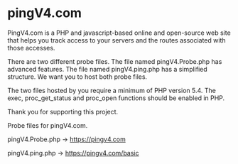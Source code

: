 # pingV4.com
PingV4.com is a PHP and javascript-based online and open-source web site that helps you track access to your servers and the routes associated with those accesses.


There are two different probe files. The file named pingV4.Probe.php has advanced features. The file named pingV4.ping.php has a simplified structure. We want you to host both probe files. 


The two files hosted by you require a minimum of PHP version 5.4. The exec, proc_get_status and proc_open functions should be enabled in PHP.


Thank you for supporting this project.





Probe files for pingV4.com.


pingV4.Probe.php -> https://pingv4.com

pingV4.ping.php -> https://pingv4.com/basic

